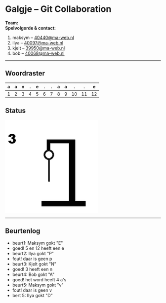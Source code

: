 # Galgje – Git Collaboration

**Team:** <Teamnaam>  
**Spelvolgorde & contact:**
1. maksym – <40440@ma-web.nl>
2. ilya – <40097@ma-web.nl>
3. kjelt – <39950@ma-web.nl>
4. bob – <40068@ma-web.nl>

---

## Woordraster
<!-- Pas het aantal kolommen aan aan de woordlengte -->
| a | a | n | . | e | . | . | a | a | . | . | e |
| - | - | - | - | - | - | - | - | - | - | - | - |
| 1 | 2 | 3 | 4 | 5 | 6 | 7 | 8 | 9 | 10 | 11 | 12 |

## Status
![status](images/3.png)

---

## Beurtenlog
- beurt1: Maksym gokt "E"
- goed! 5 en 12 heeft een e 
- beurt2: Ilya gokt "P"
- fout! daar is geen p
- beurt3: Kjelt gokt "N"
- goed! 3 heeft een n
- beurt4: Bob gokt "A"
- goed! het word heeft 4 a's
- beurt5: Maksym gokt "v"
- fout! daar is geen v
- bert 5: Ilya gokt "D"